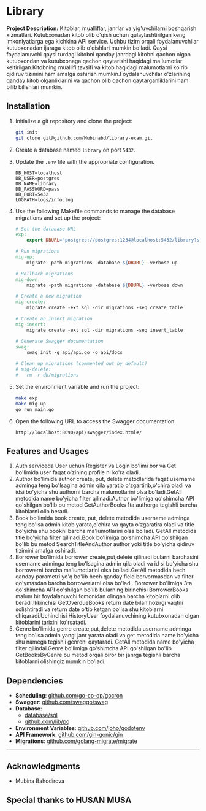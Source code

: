 # Library

**Project Description:**
Kitoblar, mualliflar, janrlar va yig'uvchilarni boshqarish xizmatlari.
Kutubxonadan kitob olib o'qish uchun qulaylashtirilgan keng imkoniyatlarga ega kichkina API service.
Ushbu tizim orqali foydalanuvchilar kutubxonadan ijaraga kitob olib o'qishlari mumkin bo'ladi.
Qaysi foydalanuvchi qaysi turdagi kitobni qanday janrdagi kitobni qachon olgan kutubxondan va kutubxonaga qachon qaytarishi
haqidagi ma'lumotlar keltirilgan.Kitobning muallifi tavsifi va kitob haqidagi malumotlarni ko'rib qidiruv tizimini
ham amalga oshirish mumkin.Foydalanuvchilar o'zlarining qanday kitob olganliklarini va qachon olib qachon
qaytarganliklarini ham bilib bilishlari mumkin.

## Installation

1. Initialize a git repository and clone the project:
    ```sh
    git init
    git clone git@github.com/Mubinabd/library-exam.git
    ```
2. Create a database named `library` on port `5432`.
3. Update the `.env` file with the appropriate configuration.
   ```.env
   DB_HOST=localhost
   DB_USER=postgres
   DB_NAME=library
   DB_PASSWORD=pass
   DB_PORT=5432
   LOGPATH=logs/info.log
   ```

4. Use the following Makefile commands to manage the database migrations and set up the project:
    ```makefile
    # Set the database URL
    exp:
        export DBURL="postgres://postgres:1234@localhost:5432/library?sslmode=disable'"

    # Run migrations
    mig-up:
        migrate -path migrations -database ${DBURL} -verbose up

    # Rollback migrations
    mig-down:
        migrate -path migrations -database ${DBURL} -verbose down

    # Create a new migration
    mig-create:
        migrate create -ext sql -dir migrations -seq create_table

    # Create an insert migration
    mig-insert:
        migrate create -ext sql -dir migrations -seq insert_table

    # Generate Swagger documentation
    swag:
        swag init -g api/api.go -o api/docs

    # Clean up migrations (commented out by default)
    # mig-delete:
    #   rm -r db/migrations
    ```
5. Set the environment variable and run the project:
    ```sh
    make exp
    make mig-up
    go run main.go
    ```
6. Open the following URL to access the Swagger documentation:
    ```
    http://localhost:8090/api/swagger/index.html#/
    ```

## Features and Usages
1. Auth serviceda User uchun Register va Login bo'limi bor va Get bo'limida user faqat o'zining profile ni ko'ra oladi.
2. Author bo'limida author create, put, delete metodlarida faqat username adminga teng bo'lsagina admin qila yaratib
   o'zgartirib,o'chira oladi va idsi bo'yicha shu authorni barcha malumotlarini olsa bo'ladi.GetAll metodida name bo'yicha
   filter qilinadi.Author bo'limiga qo'shimcha API qo'shilgan bo'lib bu metod GetAuthorBooks 1ta authorga tegishli barcha
   kitoblarni olib beradi.
3. Book bo'limida book create, put, delete metodida username adminga teng bo'lsa admin kitob yarata,o'chira va qayta
   o'zgaratira oladi va title bo'yicha shu bookni barcha ma'lumotlarini olsa bo'ladi. GetAll metodida title bo'yicha
   filter qilinadi.Book bo'limiga qo'shimcha API qo'shilgan bo'lib bu metod SearchTitleAndAuthor author yoki title
   bo'yicha qidiruv tizimini amalga oshiradi.
4. Borrower bo'limida borrower create,put,delete qilinadi bularni barchasini username adminga teng bo'lsagina admin qila
   oladi va id si bo'yicha shu borrowerni barcha ma'lumotlarini olsa bo'ladi.GetAll metodida hech qanday parametri yo'q bo'lib
   hech qanday field bervormasdan va filter qo'ymasdan barcha borrowerlarni olsa bo'ladi. Borrower bo'limiga 3ta qo'shimcha
   API qo'shilgan bo'lib bularning birinchisi BorrowerBooks malum bir foydalanuvchi tomonidan olingan barcha kitoblarni
   olib beradi.Ikkinchisi GetOverdueBooks return date bilan hozirgi vaqtni solishtiradi va return date o'tib ketgan bo'lsa shu
   kitoblarni chiqaradi.Uchinchisi HistoryUser foydalanuvchining kutubxonadan olgan kitoblarini tarixini ko'rsatadi.
5. Genre bo'limida genre create,put,delete metodida username adminga teng bo'lsa admin yangi janr yarata oladi va get metodida
   name bo'yicha shu namega tegishli genreni qaytaradi. GetAll metodida name bo'yicha filter qilindai.Genre bo'limiga qo'shimcha
   API qo'shilgan bo'lib GetBooksByGenre bu metod orqali biror bir janrga tegishli barcha kitoblarni olishingiz mumkin bo'ladi.

## Dependencies

- **Scheduling**: [github.com/go-co-op/gocron](https://github.com/go-co-op/gocron)
- **Swagger**: [github.com/swaggo/swag](https://github.com/swaggo/swag)
- **Database**:
    - [database/sql](https://golang.org/pkg/database/sql/)
    - [github.com/lib/pq](https://github.com/lib/pq)
- **Environment Variables**: [github.com/joho/godotenv](https://github.com/joho/godotenv)
- **API Framework**: [github.com/gin-gonic/gin](https://github.com/gin-gonic/gin)
- **Migrations**: [github.com/golang-migrate/migrate](https://github.com/golang-migrate/migrate)
****
## Acknowledgments

- Mubina Bahodirova

## Special thanks to HUSAN MUSA